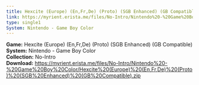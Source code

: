 ```yaml
---
title: Hexcite (Europe) (En,Fr,De) (Proto) (SGB Enhanced) (GB Compatible)
link: https://myrient.erista.me/files/No-Intro/Nintendo%20-%20Game%20Boy%20Color/Hexcite%20(Europe)%20(En,Fr,De)%20(Proto)%20(SGB%20Enhanced)%20(GB%20Compatible).zip
type: single1
System: Nintendo - Game Boy Color
---
```

<b>Game:</b> Hexcite (Europe) (En,Fr,De) (Proto) (SGB Enhanced) (GB Compatible)<br>
<b>System:</b> Nintendo - Game Boy Color<br>
<b>Collection:</b> No-Intro<br>
<b>Download:</b> https://myrient.erista.me/files/No-Intro/Nintendo%20-%20Game%20Boy%20Color/Hexcite%20(Europe)%20(En,Fr,De)%20(Proto)%20(SGB%20Enhanced)%20(GB%20Compatible).zip